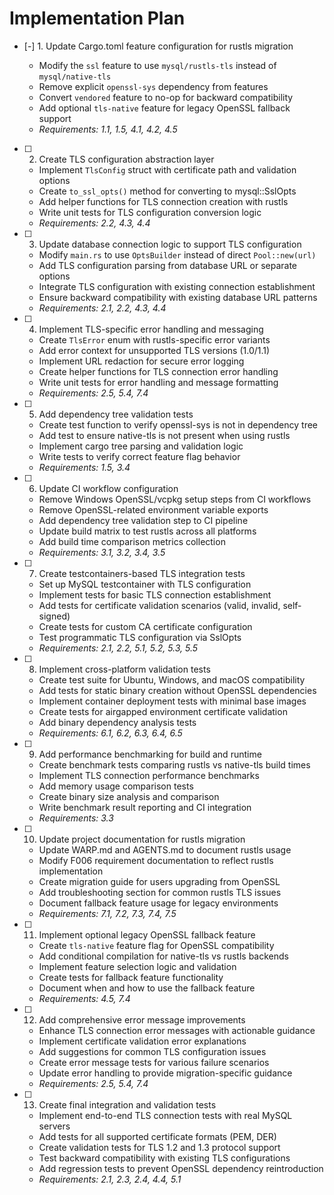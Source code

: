 # Implementation Plan

- [-] 1. Update Cargo.toml feature configuration for rustls migration

  - Modify the `ssl` feature to use `mysql/rustls-tls` instead of `mysql/native-tls`
  - Remove explicit `openssl-sys` dependency from features
  - Convert `vendored` feature to no-op for backward compatibility
  - Add optional `tls-native` feature for legacy OpenSSL fallback support
  - _Requirements: 1.1, 1.5, 4.1, 4.2, 4.5_

- [ ] 2. Create TLS configuration abstraction layer

  - Implement `TlsConfig` struct with certificate path and validation options
  - Create `to_ssl_opts()` method for converting to mysql::SslOpts
  - Add helper functions for TLS connection creation with rustls
  - Write unit tests for TLS configuration conversion logic
  - _Requirements: 2.2, 4.3, 4.4_

- [ ] 3. Update database connection logic to support TLS configuration

  - Modify `main.rs` to use `OptsBuilder` instead of direct `Pool::new(url)`
  - Add TLS configuration parsing from database URL or separate options
  - Integrate TLS configuration with existing connection establishment
  - Ensure backward compatibility with existing database URL patterns
  - _Requirements: 2.1, 2.2, 4.3, 4.4_

- [ ] 4. Implement TLS-specific error handling and messaging

  - Create `TlsError` enum with rustls-specific error variants
  - Add error context for unsupported TLS versions (1.0/1.1)
  - Implement URL redaction for secure error logging
  - Create helper functions for TLS connection error handling
  - Write unit tests for error handling and message formatting
  - _Requirements: 2.5, 5.4, 7.4_

- [ ] 5. Add dependency tree validation tests

  - Create test function to verify openssl-sys is not in dependency tree
  - Add test to ensure native-tls is not present when using rustls
  - Implement cargo tree parsing and validation logic
  - Write tests to verify correct feature flag behavior
  - _Requirements: 1.5, 3.4_

- [ ] 6. Update CI workflow configuration

  - Remove Windows OpenSSL/vcpkg setup steps from CI workflows
  - Remove OpenSSL-related environment variable exports
  - Add dependency tree validation step to CI pipeline
  - Update build matrix to test rustls across all platforms
  - Add build time comparison metrics collection
  - _Requirements: 3.1, 3.2, 3.4, 3.5_

- [ ] 7. Create testcontainers-based TLS integration tests

  - Set up MySQL testcontainer with TLS configuration
  - Implement tests for basic TLS connection establishment
  - Add tests for certificate validation scenarios (valid, invalid, self-signed)
  - Create tests for custom CA certificate configuration
  - Test programmatic TLS configuration via SslOpts
  - _Requirements: 2.1, 2.2, 5.1, 5.2, 5.3, 5.5_

- [ ] 8. Implement cross-platform validation tests

  - Create test suite for Ubuntu, Windows, and macOS compatibility
  - Add tests for static binary creation without OpenSSL dependencies
  - Implement container deployment tests with minimal base images
  - Create tests for airgapped environment certificate validation
  - Add binary dependency analysis tests
  - _Requirements: 6.1, 6.2, 6.3, 6.4, 6.5_

- [ ] 9. Add performance benchmarking for build and runtime

  - Create benchmark tests comparing rustls vs native-tls build times
  - Implement TLS connection performance benchmarks
  - Add memory usage comparison tests
  - Create binary size analysis and comparison
  - Write benchmark result reporting and CI integration
  - _Requirements: 3.3_

- [ ] 10. Update project documentation for rustls migration

  - Update WARP.md and AGENTS.md to document rustls usage
  - Modify F006 requirement documentation to reflect rustls implementation
  - Create migration guide for users upgrading from OpenSSL
  - Add troubleshooting section for common rustls TLS issues
  - Document fallback feature usage for legacy environments
  - _Requirements: 7.1, 7.2, 7.3, 7.4, 7.5_

- [ ] 11. Implement optional legacy OpenSSL fallback feature

  - Create `tls-native` feature flag for OpenSSL compatibility
  - Add conditional compilation for native-tls vs rustls backends
  - Implement feature selection logic and validation
  - Create tests for fallback feature functionality
  - Document when and how to use the fallback feature
  - _Requirements: 4.5, 7.4_

- [ ] 12. Add comprehensive error message improvements

  - Enhance TLS connection error messages with actionable guidance
  - Implement certificate validation error explanations
  - Add suggestions for common TLS configuration issues
  - Create error message tests for various failure scenarios
  - Update error handling to provide migration-specific guidance
  - _Requirements: 2.5, 5.4, 7.4_

- [ ] 13. Create final integration and validation tests
  - Implement end-to-end TLS connection tests with real MySQL servers
  - Add tests for all supported certificate formats (PEM, DER)
  - Create validation tests for TLS 1.2 and 1.3 protocol support
  - Test backward compatibility with existing TLS configurations
  - Add regression tests to prevent OpenSSL dependency reintroduction
  - _Requirements: 2.1, 2.3, 2.4, 4.4, 5.1_
